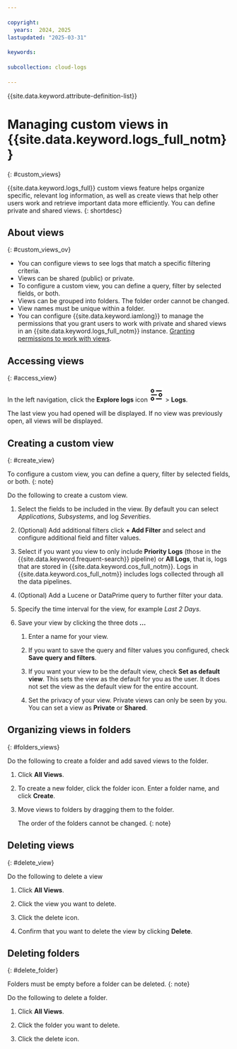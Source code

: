 ```yaml
---

copyright:
  years:  2024, 2025
lastupdated: "2025-03-31"

keywords:

subcollection: cloud-logs

---
```


{{site.data.keyword.attribute-definition-list}}

# Managing custom views in {{site.data.keyword.logs_full_notm}}
{: #custom_views}

{{site.data.keyword.logs_full}} custom views feature helps organize specific, relevant log information, as well as create views that help other users work and retrieve important data more efficiently. You can define private and shared views.
{: shortdesc}

## About views
{: #custom_views_ov}

- You can configure views to see logs that match a specific filtering criteria.
- Views can be shared (public) or private.
- To configure a custom view, you can define a query, filter by selected fields, or both.
- Views can be grouped into folders. The folder order cannot be changed.
- View names must be unique within a folder.
- You can configure {{site.data.keyword.iamlong}} to manage the permissions that you grant users to work with private and shared views in an {{site.data.keyword.logs_full_notm}} instance. [Granting permissions to work with views](/docs/cloud-logs?topic=cloud-logs-iam-views).


## Accessing views
{: #access_view}

In the left navigation, click the **Explore logs** icon ![Explore logs icon](/icons/explore.svg "Explore logs") > **Logs**.

The last view you had opened will be displayed. If no view was previously open, all views will be displayed.


## Creating a custom view
{: #create_view}

To configure a custom view, you can define a query, filter by selected fields, or both.
{: note}

Do the following to create a custom view.

1. Select the fields to be included in the view. By default you can select *Applications*, *Subsystems*, and log *Severities*.

2. (Optional) Add additional filters click **+ Add Filter** and select and configure additional field and filter values.

3. Select if you want you view to only include **Priority Logs** (those in the {{site.data.keyword.frequent-search}} pipeline) or **All Logs**, that is, logs that are stored in {{site.data.keyword.cos_full_notm}}. Logs in {{site.data.keyword.cos_full_notm}} includes logs collected through all the data pipelines.

4. (Optional) Add a Lucene or DataPrime query to further filter your data.

5. Specify the time interval for the view, for example *Last 2 Days*.

6. Save your view by clicking the three dots **...**

   1. Enter a name for your view.

   2. If you want to save the query and filter values you configured, check **Save query and filters**.

   3. If you want your view to be the default view, check **Set as default view**. This sets the view as the default for you as the user. It does not set the view as the default view for the entire account.

   4. Set the privacy of your view. Private views can only be seen by you. You can set a view as **Private** or **Shared**.



## Organizing views in folders
{: #folders_views}

Do the following to create a folder and add saved views to the folder.

1. Click **All Views**.

2. To create a new folder, click the folder icon. Enter a folder name, and click **Create**.

3. Move views to folders by dragging them to the folder.

   The order of the folders cannot be changed.
   {: note}


## Deleting views
{: #delete_view}

Do the following to delete a view

1. Click **All Views**.

2. Click the view you want to delete.

3. Click the delete icon.

4. Confirm that you want to delete the view by clicking **Delete**.

## Deleting folders
{: #delete_folder}

Folders must be empty before a folder can be deleted.
{: note}

Do the following to delete a folder.

1. Click **All Views**.

2. Click the folder you want to delete.

3. Click the delete icon.
